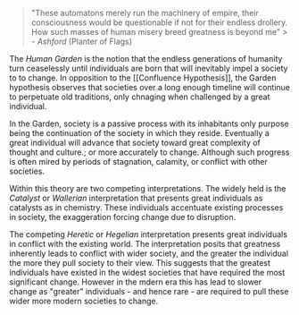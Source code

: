 > "These automatons merely run the machinery of empire, their consciousness would be questionable if not for their endless drollery. How such masses of human misery breed greatness is beyond me"
		> - *Ashford* (Planter of Flags)

The *Human Garden* is the notion that the endless generations of humanity turn ceaselessly until individuals are born that will inevitably impel a society to to change. In opposition to the [[Confluence Hypothesis]], the Garden hypothesis observes that societies over a long enough timeline will continue to perpetuate old traditions, only chnaging when challenged by a great individual.

In the Garden, society is a passive process with its inhabitants only purpose being the continuation of the society in which they reside. Eventually a great individual will advance that society toward great complexity of thought and culture.; or more accurately to change. Although such progress is often mired by periods of stagnation, calamity, or conflict with other societies. 

Within this theory are two competing interpretations. The widely held is the *Catalyst* or *Wallerian* interpretation that presents great individuals as catalysts as in chemistry. These individuals accentuate existing processes in society, the exaggeration forcing change due to disruption.  

The competing *Heretic* or *Hegelian* interpretation presents great individuals in conflict with the existing world. The interpretation posits that greatness inherently leads to conflict with wider society, and the greater the individual the more they pull society to their view. This suggests that the greatest individuals have existed in the widest societies that have required the most significant change. However in the mdern era this has lead to slower change as "greater" individuals - and hence rare - are required to pull these wider more modern societies to change.